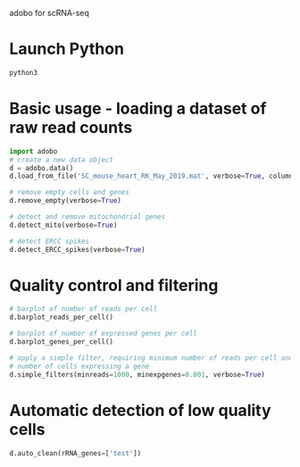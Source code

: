 adobo for scRNA-seq

# Launch Python
```bash
python3
```

# Basic usage - loading a dataset of raw read counts
```python
import adobo
# create a new data object
d = adobo.data()
d.load_from_file('SC_mouse_heart_RK_May_2019.mat', verbose=True, column_id=False)

# remove empty cells and genes
d.remove_empty(verbose=True)

# detect and remove mitochondrial genes
d.detect_mito(verbose=True)

# detect ERCC spikes
d.detect_ERCC_spikes(verbose=True)
```

# Quality control and filtering
```python
# barplot of number of reads per cell
d.barplot_reads_per_cell()

# barplot of number of expressed genes per cell
d.barplot_genes_per_cell()

# apply a simple filter, requiring minimum number of reads per cell and a minimum
# number of cells expressing a gene
d.simple_filters(minreads=1000, minexpgenes=0.001, verbose=True)
```

# Automatic detection of low quality cells
```python
d.auto_clean(rRNA_genes=['test'])
```
